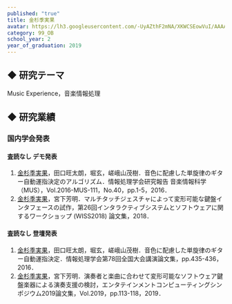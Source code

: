 ```yaml
---
published: "true"
title: 金杉季実果
avatar: https://lh3.googleusercontent.com/-UyAZthF2mNA/XKWCSEowVuI/AAAAAAAACmc/cuq_JAtQq1EoJRapRSeBfSOJMidGikZUgCLcBGAs/_DSC0399.JPG
category: 99_OB
school_year: 2
year_of_graduation: 2019
---
```

## ◆ 研究テーマ

Music Experience，音楽情報処理

## ◆ 研究業績

### 国内学会発表

#### 査読なし デモ発表

1. <u>金杉季実果</u>，田口旺太朗，堀玄，嵯峨山茂樹．音色に配慮した単旋律のギター自動運指決定のアルゴリズム．情報処理学会研究報告 音楽情報科学（MUS），Vol.2016-MUS-111，No.40，pp.1-5，2016．
2. <u>金杉季実果</u>，宮下芳明．マルチタッチジェスチャによって変形可能な鍵盤インタフェースの試作，第26回インタラクティブシステムとソフトウェアに関するワークショップ (WISS2018) 論文集，2018．

#### 査読なし 登壇発表

1. <u>金杉季実果</u>，田口旺太朗，堀玄，嵯峨山茂樹．音色に配慮した単旋律のギター自動運指決定．情報処理学会第78回全国大会講演論文集，pp.435-436，2016．
2. <u>金杉季実果</u>，宮下芳明．演奏者と楽曲に合わせて変形可能なソフトウェア鍵盤楽器による演奏支援の検討，エンタテインメントコンピューティングシンポジウム2019論文集，Vol.2019，pp.113-118，2019．
